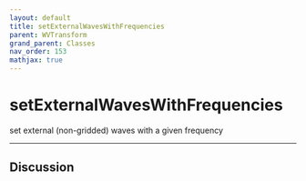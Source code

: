 ```yaml
---
layout: default
title: setExternalWavesWithFrequencies
parent: WVTransform
grand_parent: Classes
nav_order: 153
mathjax: true
---
```


#  setExternalWavesWithFrequencies

set external (non-gridded) waves with a given frequency


---

## Discussion

  
